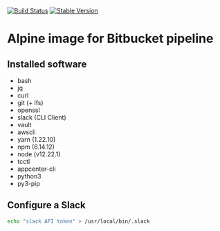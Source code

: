 
[![Build Status](https://github.com/tenantcloud/docker-pipeline/workflows/Enlarge%20version/badge.svg)](https://github.com/tenantcloud/docker-pipeline/workflows/Enlarge%20version/badge.svg)
[![Stable Version](https://img.shields.io/github/v/tag/tenantcloud/docker-pipeline)](https://img.shields.io/github/v/tag/tenantcloud/docker-pipeline)

# Alpine image for Bitbucket pipeline

## Installed software

- bash
- jq
- curl
- git (+ lfs)
- openssl
- slack (CLI Client)
- vault
- awscli
- yarn (1.22.10)
- npm (6.14.12)
- node (v12.22.1)
- tcctl
- appcenter-cli
- python3
- py3-pip

## Configure a Slack

```bash
echo "slack API token" > /usr/local/bin/.slack
```
